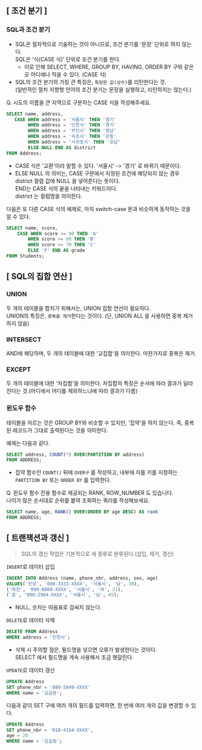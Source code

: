 ## [ 조건 분기 ]

### SQL과 조건 분기

- SQL은 절차적으로 기술하는 것이 아니므로, 조건 분기를 '문장' 단위로 하지 않는다.   
  SQL은 '식(CASE 식)' 단위로 조건 분기를 한다.
  - 이로 인해 SELECT, WHERE, GROUP BY, HAVING, ORDER BY 구와 같은 곳 어디에나 적을 수 있다. (CASE 식)
- SQL의 조건 분기의 가장 큰 특징은, `특정한 값(상수)`를 리턴한다는 것.     
  (일반적인 절차 지향형 언어의 조건 분기는 문장을 실행하고, 리턴하지는 않는다.)

Q. 시도의 이름을 큰 지역으로 구분하는 CASE 식을 작성해주세요.
```sql
SELECT name, address,
   CASE WHEN address = '서울시' THEN '경기'
        WHEN address = '인천시' THEN '경기'
        WHEN address = '부산시' THEN '영남'
        WHEN address = '속초시' THEN '관동'
        WHEN address = '서귀포시' THEN '호남'
        ELSE NULL END AS district
FROM Address;
```
- CASE 식은 '교환'이라 말할 수 있다. '서울시' -> '경기' 로 바뀌기 때문이다.
- ELSE NULL 의 의미는, CASE 구문에서 지정된 조건에 해당되지 않는 경우 district 컬럼 값에 NULL 을 넣어준다는 뜻이다.   
  END는 CASE 식의 끝을 나타내는 키워드이다.     
  district 는 컬럼명을 의미한다.

다음은 또 다른 CASE 식의 예제로, 마치 switch-case 문과 비슷하게 동작하는 것을 알 수 있다.
```sql
SELECT name, score,
    CASE WHEN score >= 90 THEN 'A'
        WHEN score >= 80 THEN 'B'
        WHEN score >= 70 THEN 'C'
        ELSE 'F' END AS grade
FROM Students;
```

## [ SQL의 집합 연산 ]

### UNION
두 개의 테이블을 합치기 위해서는, UNION 집합 연산이 필요하다.    
UNION의 특징은, `중복을 제거`한다는 것이다. (단, UNION ALL 을 사용하면 중복 제거하지 않음)
### INTERSECT
AND에 해당하며, 두 개의 테이블에 대한 '교집합'을 의미한다. 마찬가지로 중복은 제거.
### EXCEPT
두 개의 테이블에 대한 '차집합'을 의미한다. 차집합의 특징은 순서에 따라 결과가 달라진다는 것.(어디에서 어디를 제외하느냐에 따라 결과가 다름)
### 윈도우 함수
테이블을 자르는 것은 GROUP BY와 비슷할 수 있지만, '집약'을 하지 않는다. 즉, 중복된 레코드가 그대로 출력된다는 것을 의미한다.

예제는 다음과 같다.
```sql
SELECT address, COUNT(*) OVER(PARTITION BY address) 
FROM ADDRESS;
```
- 집약 함수인 `COUNT()` 뒤에 `OVER구` 를 작성하고, 내부에 자를 키를 지정하는 `PARTITION BY` 또는 `ORDER BY` 를 입력한다. 

Q. 윈도우 함수 전용 함수로 제공되는 RANK, ROW_NUMBER 도 있습니다.      
나이가 많은 순서대로 순위를 붙여 조회하는 쿼리를 작성해보세요.
```sql
SELECT name, age, RANK() OVER(ORDER BY age DESC) AS rank
FROM ADDRESS;
```

## [ 트랜잭션과 갱신 ]
> SQL의 갱신 작업은 기본적으로 세 종류로 분류된다.(삽입, 제거, 갱신)

`INSERT`로 데이터 삽입
```sql
INSERT INTO Address (name, phone_nbr, address, sex, age)
VALUES('인성', '080-3333-XXXX', '서울시', '남', 30),
('하진', '090-0000-XXXX', '서울시', '여', 21),
('준', '090-2984-XXXX', '서울시', '남', 45);
```
- NULL, 숫자는 따옴표로 감싸지 않는다. 

`DELETE`로 데이터 삭제
```sql
DELETE FROM Address
WHERE address = '인천시';
```
- 삭제 시 주의할 점은, 필드명을 넣으면 오류가 발생한다는 것이다.   
SELECT 에서 필드명을 계속 사용해서 조금 헷갈린다.

`UPDATE`로 데이터 갱신
```sql
UPDATE Address
SET phone_nbr = '080-5849-XXXX'
WHERE name = '김길동';
```
다음과 같이 SET 구에 여러 개의 필드를 입력하면, 한 번에 여러 개의 값을 변경할 수 있다.
```sql
UPDATE Address
SET phone_nbr = '010-4164-XXXX',
age = 20
WHERE name = '김길동';
```